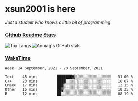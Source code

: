 # xsun2001 is here

*Just a student who knows a little bit of programming*

### [Github Readme Stats](https://github.com/anuraghazra/github-readme-stats)

![Top Langs](https://github-readme-stats.vercel.app/api/top-langs/?username=xsun2001&layout=compact&theme=radical) ![Anurag's GitHub stats](https://github-readme-stats.vercel.app/api?username=xsun2001&show_icons=true&theme=radical)

### [WakaTime](https://wakatime.com)

<!--START_SECTION:waka-->
```text
Week: 14 September, 2021 - 20 September, 2021

Text    45 mins         ███████▓░░░░░░░░░░░░░░░░░   31.00 % 
C++     23 mins         ████░░░░░░░░░░░░░░░░░░░░░   16.07 % 
CMake   17 mins         ███░░░░░░░░░░░░░░░░░░░░░░   12.15 % 
Other   15 mins         ██▓░░░░░░░░░░░░░░░░░░░░░░   10.35 % 
R       12 mins         ██░░░░░░░░░░░░░░░░░░░░░░░   08.19 % 
```
<!--END_SECTION:waka-->
